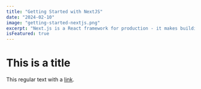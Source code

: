```yaml
---
title: "Getting Started with NextJS"
date: "2024-02-10"
image: "getting-started-nextjs.png"
excerpt: "Next.js is a React framework for production - it makes building fullstack React apps and API servers a breeze, even for large apps."
isFeatured: true
---
```


# This is a title

This regular text with a [link](https://nextjs.org).
